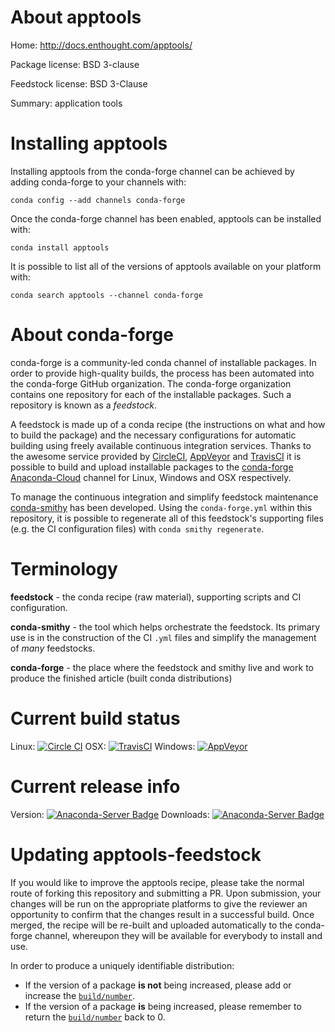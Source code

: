 About apptools
==============

Home: http://docs.enthought.com/apptools/

Package license: BSD 3-clause

Feedstock license: BSD 3-Clause

Summary: application tools



Installing apptools
===================

Installing apptools from the conda-forge channel can be achieved by adding conda-forge to your channels with:

```
conda config --add channels conda-forge
```

Once the conda-forge channel has been enabled, apptools can be installed with:

```
conda install apptools
```

It is possible to list all of the versions of apptools available on your platform with:

```
conda search apptools --channel conda-forge
```


About conda-forge
=================

conda-forge is a community-led conda channel of installable packages.
In order to provide high-quality builds, the process has been automated into the
conda-forge GitHub organization. The conda-forge organization contains one repository 
for each of the installable packages. Such a repository is known as a *feedstock*.

A feedstock is made up of a conda recipe (the instructions on what and how to build
the package) and the necessary configurations for automatic building using freely
available continuous integration services. Thanks to the awesome service provided by
[CircleCI](https://circleci.com/), [AppVeyor](http://www.appveyor.com/)
and [TravisCI](https://travis-ci.org/) it is possible to build and upload installable
packages to the [conda-forge](https://anaconda.org/conda-forge)
[Anaconda-Cloud](http://docs.anaconda.org/) channel for Linux, Windows and OSX respectively.

To manage the continuous integration and simplify feedstock maintenance
[conda-smithy](http://github.com/conda-forge/conda-smithy) has been developed.
Using the ``conda-forge.yml`` within this repository, it is possible to regenerate all of
this feedstock's supporting files (e.g. the CI configuration files) with ``conda smithy regenerate``.


Terminology
===========

**feedstock** - the conda recipe (raw material), supporting scripts and CI configuration.

**conda-smithy** - the tool which helps orchestrate the feedstock.
                   Its primary use is in the construction of the CI ``.yml`` files
                   and simplify the management of *many* feedstocks.

**conda-forge** - the place where the feedstock and smithy live and work to
                  produce the finished article (built conda distributions)

Current build status
====================
Linux: [![Circle CI](https://circleci.com/gh/conda-forge/apptools-feedstock.svg?style=svg)](https://circleci.com/gh/conda-forge/apptools-feedstock)
OSX: [![TravisCI](https://travis-ci.org/conda-forge/apptools-feedstock.svg?branch=master)](https://travis-ci.org/conda-forge/apptools-feedstock) 
Windows: [![AppVeyor](https://ci.appveyor.com/api/projects/status/github/conda-forge/apptools-feedstock?svg=True)](https://ci.appveyor.com/project/conda-forge/apptools-feedstock/branch/master)

Current release info
====================
Version: [![Anaconda-Server Badge](https://anaconda.org/conda-forge/apptools/badges/version.svg)](https://anaconda.org/conda-forge/apptools)
Downloads: [![Anaconda-Server Badge](https://anaconda.org/conda-forge/apptools/badges/downloads.svg)](https://anaconda.org/conda-forge/apptools)


Updating apptools-feedstock
===========================

If you would like to improve the apptools recipe, please take the normal
route of forking this repository and submitting a PR. Upon submission, your changes will
be run on the appropriate platforms to give the reviewer an opportunity to confirm that the
changes result in a successful build. Once merged, the recipe will be re-built and uploaded
automatically to the conda-forge channel, whereupon they will be available for everybody to
install and use.

In order to produce a uniquely identifiable distribution:
 * If the version of a package **is not** being increased, please add or increase
   the [``build/number``](http://conda.pydata.org/docs/building/meta-yaml.html#build-number-and-string). 
 * If the version of a package **is** being increased, please remember to return
   the [``build/number``](http://conda.pydata.org/docs/building/meta-yaml.html#build-number-and-string)
   back to 0.
